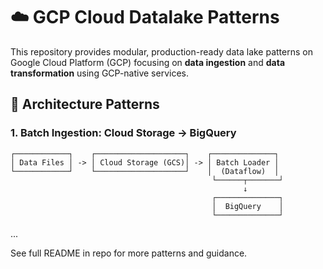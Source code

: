 # ☁️ GCP Cloud Datalake Patterns

This repository provides modular, production-ready data lake patterns on Google Cloud Platform (GCP) focusing on **data ingestion** and **data transformation** using GCP-native services.

## 🔧 Architecture Patterns

### 1. Batch Ingestion: Cloud Storage → BigQuery

```
┌────────────┐    ┌────────────────────┐    ┌──────────────┐
│ Data Files │ -> │ Cloud Storage (GCS)│ -> │ Batch Loader │
└────────────┘    └────────────────────┘    │  (Dataflow)  │
                                             └──────┬───────┘
                                                    ↓
                                             ┌──────────────┐
                                             │  BigQuery    │
                                             └──────────────┘
```

...

See full README in repo for more patterns and guidance.
